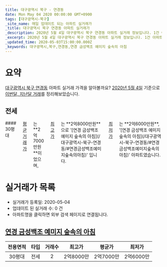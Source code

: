 ```yaml
---
title: 대구광역시 북구 - 연경동
date: Mon May 04 2020 00:00:00 GMT+0900
tags: [대구광역시-북구]
_site_name: 매일 업데이트 되는 아파트 실거래가
_title: 대구광역시 북구 연경동 아파트 실거래가
_description: 2020년 5월 4일 대구광역시 북구 연경동 아파트 실거래 정보입니다. 1건 아파트 정보가 있습니다.
_excerpt: 2020년 5월 4일 대구광역시 북구 연경동 아파트 실거래 정보입니다. 1건 아파트 정보가 있습니다.
_updated_time: 2020-05-03T15:00:00.000Z
_keywords: 대구광역시,북구,연경동,연경 금성백조 예미지 숲속의 아침
---
```





# 요약
<ins>대구광역시 북구 연경동</ins> 아파트 실거래 가격을 알아볼까요? <ins>2020년 5월 4일</ins> 기준으로 <ins>이번달, 지난달 거래</ins>를 정리해보았습니다.

## 전세
<div class="container">
<div class="twelve columns" markdown="1">
#### 30평대
<ins>평균 거래가</ins>는 **2억7000만원**이었으며, <ins>최고가</ins>는 **2억8000만원**으로 '[연경 금성백조 예미지 숲속의 아침](/대구광역시-북구-연경동/#연경금성백조예미지숲속의아침)' 입니다. <ins>최저가</ins>는 **2억6000만원**, '[연경 금성백조 예미지 숲속의 아침](/대구광역시-북구-연경동/#연경금성백조예미지숲속의아침)' 아파트였습니다.
</div>
</div>



# 실거래가 목록
- 실거래가 등록일: 2020-05-04
- 업데이트 된 실거래 수: 0 건
- 아파트명을 클릭하면 외부 검색 페이지로 연결됩니다.

## [연경 금성백조 예미지 숲속의 아침](#연경금성백조예미지숲속의아침)

|전용면적|타입|거래수|최고가|평균가|최저가|
|:---:|:---:|:---:|:---:|:---:|:---:|
|30평대|<span class="deal-type-2">전세</span>|2|2억8000만|2억7000만|2억6000만|

<br/>



